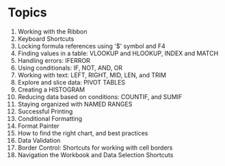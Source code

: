 # Topics

1. Working with the Ribbon
1. Keyboard Shortcuts
1. Locking formula references using '$' symbol and F4
1. Finding values in a table: VLOOKUP and HLOOKUP, INDEX and MATCH
1. Handling errors: IFERROR
1. Using conditionals: IF, NOT, AND, OR
1. Working with text: LEFT, RIGHT, MID, LEN, and TRIM 
1. Explore and slice data: PIVOT TABLES
1. Creating a HISTOGRAM
1. Reducing data based on conditions: COUNTIF, and SUMIF
1. Staying organized with NAMED RANGES
1. Successful Printing
1. Conditional Formatting
1. Format Painter
1. How to find the right chart, and best practices
1. Data Validation
1. Border Control: Shortcuts for working with cell borders
1. Navigation the Workbook and Data Selection Shortcuts


